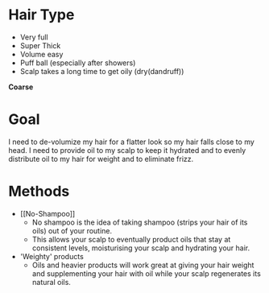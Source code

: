 # Hair Type

- Very full
- Super Thick
- Volume easy
- Puff ball (especially after showers)
- Scalp takes a long time to get oily (dry(dandruff))

**Coarse**

# Goal

I need to de-volumize my hair for a flatter look so my hair falls close to my head. I need to provide oil to my scalp to keep it hydrated and to evenly distribute oil to my hair for weight and to eliminate frizz.

# Methods
- [[No-Shampoo]]
	- No shampoo is the idea of taking shampoo (strips your hair of its oils) out of your routine.
	- This allows your scalp to eventually product oils that stay at consistent levels, moisturising your scalp and hydrating your hair. 
- 'Weighty' products
	- Oils and heavier products will work great at giving your hair weight and supplementing your hair with oil while your scalp regenerates its natural oils.